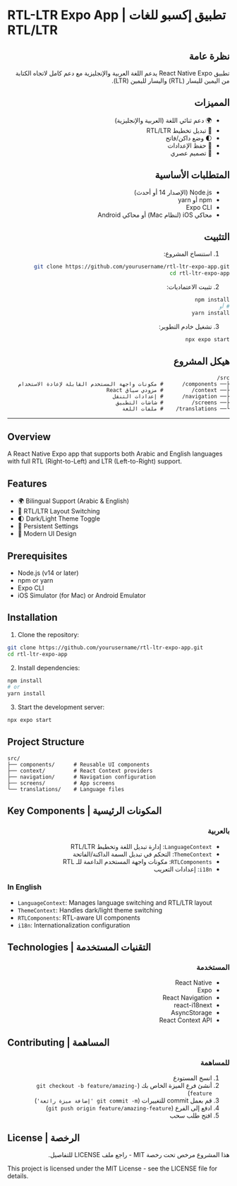 # RTL-LTR Expo App | تطبيق إكسبو للغات RTL/LTR

<div dir="rtl">

## نظرة عامة
تطبيق React Native Expo يدعم اللغة العربية والإنجليزية مع دعم كامل لاتجاه الكتابة من اليمين لليسار (RTL) واليسار لليمين (LTR).

## المميزات
- 🌍 دعم ثنائي اللغة (العربية والإنجليزية)
- 🔄 تبديل تخطيط RTL/LTR
- 🌓 وضع داكن/فاتح
- 💾 حفظ الإعدادات
- 📱 تصميم عصري

## المتطلبات الأساسية
- Node.js (الإصدار 14 أو أحدث)
- npm أو yarn
- Expo CLI
- محاكي iOS (لنظام Mac) أو محاكي Android

## التثبيت
1. استنساخ المشروع:
```bash
git clone https://github.com/yourusername/rtl-ltr-expo-app.git
cd rtl-ltr-expo-app
```

2. تثبيت الاعتماديات:
```bash
npm install
# أو
yarn install
```

3. تشغيل خادم التطوير:
```bash
npx expo start
```

## هيكل المشروع
```
src/
├── components/      # مكونات واجهة المستخدم القابلة لإعادة الاستخدام
├── context/         # مزودي سياق React
├── navigation/      # إعدادات التنقل
├── screens/         # شاشات التطبيق
└── translations/    # ملفات اللغة
```
</div>

---

## Overview
A React Native Expo app that supports both Arabic and English languages with full RTL (Right-to-Left) and LTR (Left-to-Right) support.

## Features
- 🌍 Bilingual Support (Arabic & English)
- 🔄 RTL/LTR Layout Switching
- 🌓 Dark/Light Theme Toggle
- 💾 Persistent Settings
- 📱 Modern UI Design

## Prerequisites
- Node.js (v14 or later)
- npm or yarn
- Expo CLI
- iOS Simulator (for Mac) or Android Emulator

## Installation
1. Clone the repository:
```bash
git clone https://github.com/yourusername/rtl-ltr-expo-app.git
cd rtl-ltr-expo-app
```

2. Install dependencies:
```bash
npm install
# or
yarn install
```

3. Start the development server:
```bash
npx expo start
```

## Project Structure
```
src/
├── components/      # Reusable UI components
├── context/         # React Context providers
├── navigation/      # Navigation configuration
├── screens/         # App screens
└── translations/    # Language files
```

## Key Components | المكونات الرئيسية

<div dir="rtl">

### بالعربية
- `LanguageContext`: إدارة تبديل اللغة وتخطيط RTL/LTR
- `ThemeContext`: التحكم في تبديل السمة الداكنة/الفاتحة
- `RTLComponents`: مكونات واجهة المستخدم الداعمة للـ RTL
- `i18n`: إعدادات التعريب
</div>

### In English
- `LanguageContext`: Manages language switching and RTL/LTR layout
- `ThemeContext`: Handles dark/light theme switching
- `RTLComponents`: RTL-aware UI components
- `i18n`: Internationalization configuration

## Technologies | التقنيات المستخدمة

<div dir="rtl">

### المستخدمة
- React Native
- Expo
- React Navigation
- react-i18next
- AsyncStorage
- React Context API
</div>

## Contributing | المساهمة

<div dir="rtl">

### للمساهمة
1. انسخ المستودع
2. أنشئ فرع الميزة الخاص بك (`git checkout -b feature/amazing-feature`)
3. قم بعمل commit للتغييرات (`git commit -m 'إضافة ميزة رائعة'`)
4. ادفع إلى الفرع (`git push origin feature/amazing-feature`)
5. افتح طلب سحب
</div>

## License | الرخصة

<div dir="rtl">
هذا المشروع مرخص تحت رخصة MIT - راجع ملف LICENSE للتفاصيل.
</div>

This project is licensed under the MIT License - see the LICENSE file for details.
